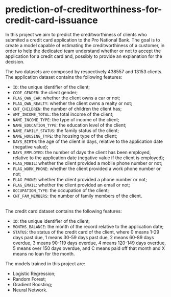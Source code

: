 # prediction-of-creditworthiness-for-credit-card-issuance

In this project we aim to predict the creditworthiness of clients who submited a credit card application to the Pro National Bank. The goal is to create a model capable of estimating the creditworthiness of a customer, in order to help the dedicated team understand whether or not to accept the application for a credit card and, possibly to provide an explanation for the decision.

The two datasets are composed by respectively 438557 and 13153 clients.
The application dataset contains the following features:
- `ID`: the unique identifier of the client;
- `CODE_GENDER`: the client gender;
- `FLAG_OWN_CAR`: whether the client owns a car or not;
- `FLAG_OWN_REALTY`: whether the client owns a realty or not;
- `CNT_CHILDREN`: the number of children the client has;
- `AMT_INCOME_TOTAL`: the total income of the client;
- `NAME_INCOME_TYPE`: the type of income of the client;
- `NAME_EDUCATION_TYPE`: the education level of the client;
- `NAME_FAMILY_STATUS`: the family status of the client;
- `NAME_HOUSING_TYPE`: the housing type of the client;
- `DAYS_BIRTH`: the age of the client in days, relative to the application date (negative value);
- `DAYS_EMPLOYED`: the number of days the client has been employed, relative to the application date (negative value if the client is employed);
- `FLAG_MOBIL`: whether the client provided a mobile phone number or not;
- `FLAG_WORK_PHONE`: whether the client provided a work phone number or not;
- `FLAG_PHONE`: whether the client provided a phone number or not;
- `FLAG_EMAIL`: whether the client provided an email or not;
- `OCCUPATION_TYPE`: the occupation of the client;
- `CNT_FAM_MEMBERS`: the number of family members of the client.<br><br>


The credit card dataset contains the following features:
- `ID`: the unique identifier of the client;
- `MONTHS_BALANCE`: the month of the record relative to the application date;
- `STATUS`: the status of the credit card of the client, where 0 means 1-29 days past due, 1 means 30-59 days past due, 2 means 60-89 days overdue, 
3 means 90-119 days overdue, 4 means 120-149 days overdue, 5 means over 150 days overdue, and C means paid off that month and X means no loan for the month.

The models trained in this project are:
- Logistic Regression;
- Random Forest;
- Gradient Boosting;
- Neural Network.